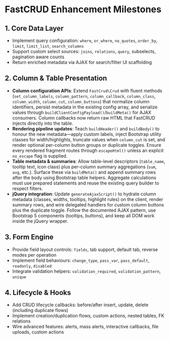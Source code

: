 # FastCRUD Enhancement Milestones

## 1. Core Data Layer
- Implement query configuration: `where`, `or_where`, `no_quotes`, `order_by`, `limit`, `limit_list`, `search_columns`
- Support custom select sources: `joins`, `relations`, `query`, subselects, pagination aware counts
- Return enriched metadata via AJAX for search/filter UI scaffolding

## 2. Column & Table Presentation
- **Column configuration APIs**: Extend `FastCrud\Crud` with fluent methods (`set_column_labels`, `column_pattern`, `column_callback`, `column_class`, `column_width`, `column_cut`, `column_buttons`) that normalize column identifiers, persist metadata in the existing config array, and serialize values through `buildClientConfigPayload()`/`buildMeta()` for AJAX consumers. Column callbacks now return raw HTML that FastCRUD injects directly into the table.
- **Rendering pipeline updates**: Teach `buildHeader()` and `buildBody()` to honour the new metadata—apply custom labels, inject Bootstrap utility classes for width/highlights, truncate values when `column_cut` is set, and render optional per-column button groups or duplicate toggles. Ensure every rendered fragment routes through `escapeHtml()` unless an explicit `no_escape` flag is supplied.
- **Table metadata & summaries**: Allow table-level descriptors (`table_name`, tooltip text, icon class) plus per-column summary aggregations (`sum`, `avg`, etc.). Surface these via `buildMeta()` and append summary rows after the body using Bootstrap table helpers. Aggregate calculations must use prepared statements and reuse the existing query builder to respect filters.
- **jQuery integration**: Update `generateAjaxScript()` to hydrate column metadata (classes, widths, tooltips, highlight rules) on the client, render summary rows, and wire delegated handlers for custom column buttons plus the duplicate toggle. Follow the documented AJAX pattern, use Bootstrap 5 components (tooltips, buttons), and keep all DOM work inside the jQuery wrapper.

## 3. Form Engine
- Provide field layout controls: `fields`, tab support, default tab, reverse modes per operation
- Implement field behaviours: `change_type`, `pass_var`, `pass_default`, `readonly`, `disabled`
- Integrate validation helpers: `validation_required`, `validation_pattern`, `unique`

## 4. Lifecycle & Hooks
- Add CRUD lifecycle callbacks: before/after insert, update, delete (including duplicate flows)
- Implement creation/duplication flows, custom actions, nested tables, FK relations
- Wire advanced features: alerts, mass alerts, interactive callbacks, file uploads, custom actions
